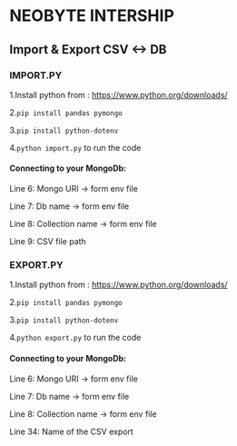 # NEOBYTE INTERSHIP

## Import & Export CSV <-> DB


### IMPORT.PY

1.Install python from : https://www.python.org/downloads/

2.```pip install pandas pymongo```

3.```pip install python-dotenv```

4.```python import.py``` to run the code

#### Connecting to your MongoDb:

Line 6: Mongo URI -> form env file

Line 7: Db name -> form env file

Line 8: Collection name -> form env file

Line 9: CSV file path

### EXPORT.PY

1.Install python from : https://www.python.org/downloads/

2.```pip install pandas pymongo```

3.```pip install python-dotenv```

4.```python export.py``` to run the code

#### Connecting to your MongoDb:

Line 6: Mongo URI -> form env file

Line 7: Db name -> form env file

Line 8: Collection name -> form env file

Line 34: Name of the CSV export